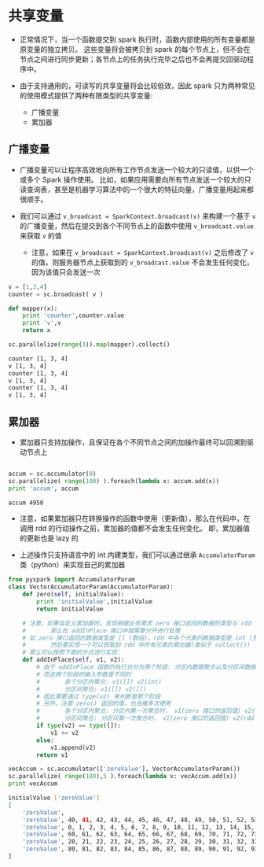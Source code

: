 # 共享变量

* 正常情况下，当一个函数提交到 spark 执行时，函数内部使用的所有变量都是原变量的独立拷贝。
    这些变量将会被拷贝到 spark 的每个节点上，但不会在节点之间进行同步更新；各节点上的任务执行完毕之后也不会再提交回驱动程序中。

* 由于支持通用的，可读写的共享变量将会比较低效，因此 spark 只为两种常见的使用模式提供了两种有限类型的共享变量:
    * 广播变量
    * 累加器

## 广播变量

* 广播变量可以让程序高效地向所有工作节点发送一个较大的只读值，以供一个或多个 Spark 操作使用。
    比如，如果应用需要向所有节点发送一个较大的只读查询表，甚至是机器学习算法中的一个很大的特征向量，广播变量用起来都很顺手。

* 我们可以通过 `v_broadcast = SparkContext.broadcast(v)` 来构建一个基于 `v` 的广播变量，然后在提交到各个不同节点上的函数中使用 `v_broadcast.value` 来获取 `v` 的值
    * 注意，如果在 `v_broadcast = SparkContext.broadcast(v)` 之后修改了 `v` 的值，则服务器节点上获取到的 `v_broadcast.value` 不会发生任何变化，因为该值只会发送一次

```python
v = [1,3,4]
counter = sc.broadcast( v )

def mapper(x):
    print 'counter',counter.value
    print 'v',v
    return x

sc.parallelize(range(3)).map(mapper).collect()
```

```bash
counter [1, 3, 4]
v [1, 3, 4]
counter [1, 3, 4]
v [1, 3, 4]
counter [1, 3, 4]
v [1, 3, 4]
```

## 累加器

* 累加器只支持加操作，且保证在各个不同节点之间的加操作最终可以回溯到驱动节点上

```python

accum = sc.accumulator(0)
sc.parallelize( range(100) ).foreach(lambda x: accum.add(x))
print 'accum', accum
```

```bash
accum 4950
```

* 注意，如果累加器只在转换操作的函数中使用（更新值），那么在代码中，在调用 rdd 的行动操作之前，累加器的值都不会发生任何变化。
    即，累加器值的更新也是 lazy 的

* 上述操作只支持语言中的 int 内建类型，我们可以通过继承 `AccumulatorParam` 类（python）来实现自己的累加器

```python
from pyspark import AccumulatorParam
class VectorAccumulatorParam(AccumulatorParam):
    def zero(self, initialValue):
        print 'initialValue',initialValue
        return initialValue

    # 注意，如果自定义累加器时，发现根据业务需求 zero 接口返回的数据的类型与 rdd 中各元素的数据类型不同，
    #       那么在 addInPlace 接口中就需要分开进行处理
    # 如 zero 接口返回的数据类型是 [] (数组)，rdd 中各个元素的数据类型是 int (整形)，
    #       然后要实现一个可以获取到 rdd 中所有元素的累加器(类似于 collect())
    # 那么可以按照下面的方式进行实现:
    def addInPlace(self, v1, v2):
        # 由于 addInPlace 函数的执行也分为两个阶段: 分区内数据聚合以及分区间数据聚合
        # 而这两个阶段的输入参数是不同的
        #       各个分区内聚合: v1([]) v2(int)
        #       分区间聚合: v1([]) v2([])
        # 因此需要通过 type(v2) 来判断是那个阶段
        # 另外，注意 zero() 返回的值，也会被多次使用
        #       各个分区内聚合: 分区内第一次聚合时， v1(zero 接口的返回值) v2(rdd 中当前分区的第一个元素)
        #       分区间聚合: 分区间第一次聚合时， v1(zero 接口的返回值) v2(rdd 第一个分区的聚合结果)
        if type(v2) == type([]):
            v1 += v2
        else:
            v1.append(v2)
        return v1

vecAccum = sc.accumulator(['zeroValue'], VectorAccumulatorParam())
sc.parallelize( range(100),5 ).foreach(lambda x: vecAccum.add(x))
print vecAccum
```

```bash
initialValue ['zeroValue']
[
    'zeroValue',
    'zeroValue', 40, 41, 42, 43, 44, 45, 46, 47, 48, 49, 50, 51, 52, 53, 54, 55, 56, 57, 58, 59,
    'zeroValue', 0, 1, 2, 3, 4, 5, 6, 7, 8, 9, 10, 11, 12, 13, 14, 15, 16, 17, 18, 19,
    'zeroValue', 60, 61, 62, 63, 64, 65, 66, 67, 68, 69, 70, 71, 72, 73, 74, 75, 76, 77, 78, 79,
    'zeroValue', 20, 21, 22, 23, 24, 25, 26, 27, 28, 29, 30, 31, 32, 33, 34, 35, 36, 37, 38, 39,
    'zeroValue', 80, 81, 82, 83, 84, 85, 86, 87, 88, 89, 90, 91, 92, 93, 94, 95, 96, 97, 98, 99
]
```
